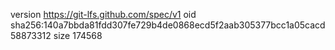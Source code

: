 version https://git-lfs.github.com/spec/v1
oid sha256:140a7bbda81fdd307fe729b4de0868ecd5f2aab305377bcc1a05cacd58873312
size 174568

